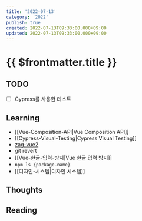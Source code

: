 ```yaml
---
title: '2022-07-13'
category: '2022'
publish: true
created: 2022-07-13T09:33:00.000+09:00
updated: 2022-07-13T09:33:00.000+09:00
---
```


# {{ $frontmatter.title }}

## TODO

- [ ] Cypress를 사용한 테스트

## Learning

- [[Vue-Composition-API|Vue Composition API]]
- [[Cypress-Visual-Testing|Cypress Visual Testing]]
- [zag-vue2](https://github.com/younho9/zag-vue2)
- git revert
- [[Vue-한글-입력-방지|Vue 한글 입력 방지]]
- `npm ls {package-name}`
- [[디자인-시스템|디자인 시스템]]

## Thoughts

## Reading
